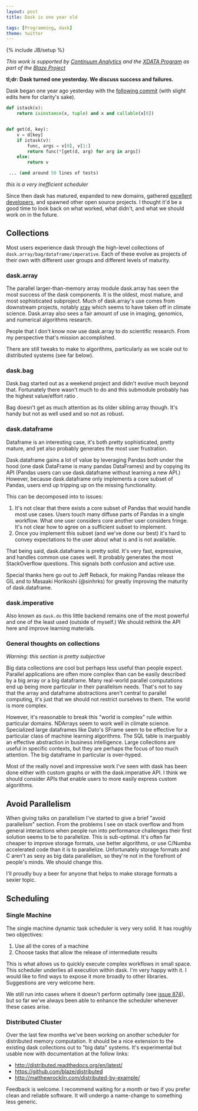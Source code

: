 ```yaml
---
layout: post
title: Dask is one year old

tags: [Programming, dask]
theme: twitter
---
```


{% include JB/setup %}

_This work is supported by [Continuum Analytics](http://continuum.io)
and the [XDATA Program](http://www.darpa.mil/program/XDATA)
as part of the [Blaze Project](http://blaze.pydata.org)_

**tl;dr: Dask turned one yesterday. We discuss success and failures.**

Dask began one year ago yesterday with the [following
commit](https://github.com/blaze/dask/commit/05488db498c1561d266c7b676b8a89021c03a9e7)
(with slight edits here for clarity's sake).

```python
def istask(x):
    return isinstance(x, tuple) and x and callable(x[0])


def get(d, key):
    v = d[key]
    if istask(v):
        func, args = v[0], v[1:]
        return func(*[get(d, arg) for arg in args])
    else:
        return v

 ... (and around 50 lines of tests)
```

_this is a very inefficient scheduler_

Since then dask has matured, expanded to new domains, gathered [excellent
developers](https://raw.githubusercontent.com/blaze/dask/master/AUTHORS.md),
and spawned other open source projects. I thought it'd be a good time to look
back on what worked, what didn't, and what we should work on in the future.

## Collections

Most users experience dask through the high-level collections of
`dask.array/bag/dataframe/imperative`. Each of these evolve as projects of
their own with different user groups and different levels of maturity.

### dask.array

The parallel larger-than-memory array module dask.array has seen the most
success of the dask components. It is the oldest, most mature, and most
sophisticated subproject. Much of dask.array's use comes from downstream
projects, notably [xray](http://xray.readthedocs.org/en/stable/) which seems to
have taken off in climate science. Dask.array also sees a fair amount of use
in imaging, genomics, and numerical algorithms research.

People that I don't know now use dask.array to do scientific research. From my
perspective that's mission accomplished.

There are still tweaks to make to algorithms, particularly as we scale out to
distributed systems (see far below).

### dask.bag

Dask.bag started out as a weekend project and didn't evolve much beyond that.
Fortunately there wasn't much to do and this submodule probably has the highest
value/effort ratio .

Bag doesn't get as much attention as its older sibling array though. It's
handy but not as well used and so not as robust.

### dask.dataframe

Dataframe is an interesting case, it's both pretty sophisticated, pretty
mature, and yet also probably generates the most user frustration.

Dask.dataframe gains a lot of value by leveraging Pandas both under the hood
(one dask DataFrame is many pandas DataFrames) and by copying its API (Pandas
users can use dask.dataframe without learning a new API.) However, because
dask.dataframe only implements a core subset of Pandas, users end up tripping
up on the missing functionality.

This can be decomposed into to issues:

1. It's not clear that there exists a core subset of Pandas that would handle most
   use cases. Users touch many diffuse parts of Pandas in a single workflow.
   What one user considers core another user considers fringe. It's not clear
   how to agree on a sufficient subset to implement.
2. Once you implement this subset (and we've done our best) it's hard to
   convey expectations to the user about what is and is not available.

That being said, dask.dataframe is pretty solid. It's very fast, expressive,
and handles common use cases well. It probably generates the most
StackOverflow questions. This signals both confusion and active use.

Special thanks here go out to Jeff Reback, for making Pandas release the GIL
and to Masaaki Horikoshi (@sinhrks) for greatly improving the maturity of
dask.dataframe.

### dask.imperative

Also known as `dask.do` this little backend remains one of the most powerful
and one of the least used (outside of myself.) We should rethink the API here
and improve learning materials.

### General thoughts on collections

_Warning: this section is pretty subjective_

Big data collections are cool but perhaps less useful than people expect.
Parallel applications are often more complex than can be easily described by a
big array or a big dataframe. Many real-world parallel computations end up
being more particular in their parallelism needs. That's not to say that the
array and dataframe abstractions aren't central to parallel computing, it's
just that we should not restrict ourselves to them. The world is more complex.

However, it's reasonable to break this "world is complex" rule within
particular domains. NDArrays seem to work well in climate science.
Specialized large dataframes like Dato's SFrame seem to be effective for a
particular class of machine learning algorithms. The SQL table is inarguably
an effective abstraction in business intelligence. Large collections are
useful in specific contexts, but they are perhaps the focus of too much
attention. The big dataframe in particular is over-hyped.

Most of the really novel and impressive work I've seen with dask has been done
either with custom graphs or with the dask.imperative API. I think we should
consider APIs that enable users to more easily express custom algorithms.

## Avoid Parallelism

When giving talks on parallelism I've started to give a brief "avoid
parallelism" section. From the problems I see on stack overflow and from
general interactions when people run into performance challenges their first
solution seems to be to parallelize. This is sub-optimal. It's often far
cheaper to improve storage formats, use better algorithms, or use C/Numba
accelerated code than it is to parallelize. Unfortunately storage formats
and C aren't as sexy as big data parallelism, so they're not in the forefront
of people's minds. We should change this.

I'll proudly buy a beer for anyone that helps to make storage formats a sexier
topic.

## Scheduling

### Single Machine

The single machine dynamic task scheduler is very very solid. It has roughly
two objectives:

1. Use all the cores of a machine
2. Choose tasks that allow the release of intermediate results

This is what allows us to quickly execute complex workflows in small space.
This scheduler underlies all execution within dask. I'm very happy with it. I
would like to find ways to expose it more broadly to other libraries.
Suggestions are very welcome here.

We still run into cases where it doesn't perform optimally
(see [issue 874](https://github.com/blaze/dask/issues/874)),
but so far we've always been able to enhance the scheduler whenever these cases
arise.

### Distributed Cluster

Over the last few months we've been working on another scheduler for
distributed memory computation. It should be a nice extension to the existing
dask collections out to "big data" systems. It's experimental but usable now
with documentation at the follow links:

- <http://distributed.readthedocs.org/en/latest/>
- <https://github.com/blaze/distributed>
- <http://matthewrocklin.com/distributed-by-example/>

Feedback is welcome. I recommend waiting for a month or two if you prefer
clean and reliable software. It will undergo a name-change to something less
generic.
